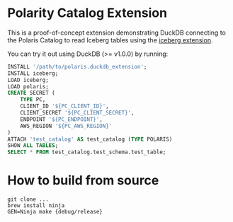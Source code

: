 # Polarity Catalog Extension
This is a proof-of-concept extension demonstrating DuckDB connecting to the Polaris Catalog to read Iceberg tables using the [iceberg extension](https://github.com/duckdb/duckdb-iceberg).

You can try it out using DuckDB (>= v1.0.0) by running:

```SQL
INSTALL '/path/to/polaris.duckdb_extension';
INSTALL iceberg;
LOAD iceberg;
LOAD polaris;
CREATE SECRET (
	TYPE PC,
	CLIENT_ID '${PC_CLIENT_ID}',
	CLIENT_SECRET '${PC_CLIENT_SECRET}',
	ENDPOINT '${PC_ENDPOINT}',
	AWS_REGION '${PC_AWS_REGION}'
)
ATTACH 'test_catalog' AS test_catalog (TYPE POLARIS)
SHOW ALL TABLES;
SELECT * FROM test_catalog.test_schema.test_table;
```

# How to build from source

```
git clone ...
brew install ninja
GEN=Ninja make {debug/release}
```
